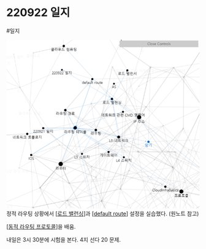 # 220922 일지


#일지

![](../attachments/2022-09-22-11-18-07.png)
정적 라우팅 상황에서 [[로드 밸런싱]]과 [[default route]] 설정을 실습했다. (원노트 참고)

[[동적 라우팅 프로토콜]]을 배움. 

내일은 3시 30분에 시험을 본다. 
4지 선다 20 문제.

[//begin]: # "Autogenerated link references for markdown compatibility"
[로드 밸런싱]: <../docs/로드 밸런싱.md> "로드 밸런싱"
[default route]: <../docs/default route.md> "default route"
[동적 라우팅 프로토콜]: <../docs/동적 라우팅 프로토콜.md> "동적 라우팅 프로토콜"
[//end]: # "Autogenerated link references"
